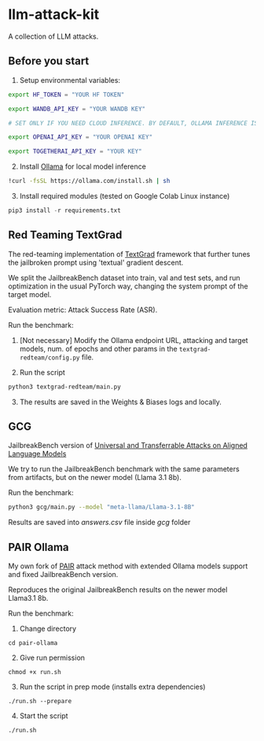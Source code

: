 # llm-attack-kit
A collection of LLM attacks.

## Before you start

1. Setup environmental variables:
```bash
export HF_TOKEN = "YOUR HF TOKEN"

export WANDB_API_KEY = "YOUR WANDB KEY"

# SET ONLY IF YOU NEED CLOUD INFERENCE. BY DEFAULT, OLLAMA INFERENCE IS USED:

export OPENAI_API_KEY = "YOUR OPENAI KEY"

export TOGETHERAI_API_KEY = "YOUR KEY"
```

2. Install [Ollama](https://ollama.com) for local model inference

```bash
!curl -fsSL https://ollama.com/install.sh | sh
```

3. Install required modules (tested on Google Colab Linux instance)

```python
pip3 install -r requirements.txt
```

## Red Teaming TextGrad

The red-teaming implementation of [TextGrad](https://textgrad.com) framework that further tunes the jailbroken prompt using 'textual' gradient descent.

We split the JailbreakBench dataset into train, val and test sets, and run optimization in the usual PyTorch way, changing the system prompt of the target model.

Evaluation metric: Attack Success Rate (ASR).

Run the benchmark:

1. [Not necessary] Modify the Ollama endpoint URL, attacking and target models, num. of epochs and other params in the ```textgrad-redteam/config.py``` file.

2. Run the script
```bash
python3 textgrad-redteam/main.py
```

3. The results are saved in the Weights & Biases logs and locally.


## GCG
JailbreakBench version of [Universal and Transferrable Attacks on Aligned Language Models](https://arxiv.org/pdf/2307.15043)

We try to run the JailbreakBench benchmark with the same parameters from artifacts, but on the newer model (Llama 3.1 8b).

Run the benchmark:

```bash
python3 gcg/main.py --model "meta-llama/Llama-3.1-8B"
```

Results are saved into *answers.csv* file inside *gcg* folder

## PAIR Ollama
My own fork of [PAIR](https://github.com/pzhao123/PAIR) attack method with extended Ollama models support and fixed JailbreakBench version. 

Reproduces the original JailbreakBench results on the newer model Llama3.1 8b. 

Run the benchmark:

1. Change directory
```bach
cd pair-ollama
```
2. Give run permission
```bach
chmod +x run.sh
```
3. Run the script in prep mode (installs extra dependencies)
```bach
./run.sh --prepare
```
4. Start the script
```bach
./run.sh
```
